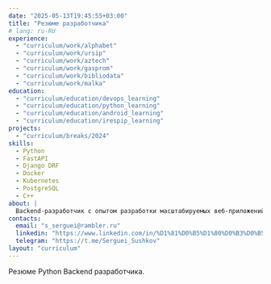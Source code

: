 ```yaml
---
date: "2025-05-13T19:45:55+03:00"
title: "Резюме разработчика"
# lang: ru-RU
experience: 
  - "curriculum/work/alphabet"
  - "curriculum/work/ursip"
  - "curriculum/work/aztech"
  - "curriculum/work/gasprom"
  - "curriculum/work/bibliodata"
  - "curriculum/work/malka"
education:
  - "curriculum/education/devops_learning"
  - "curriculum/education/python_learning"
  - "curriculum/education/android_learning"
  - "curriculum/education/irespip_learning"
projects:
  - "curriculum/breaks/2024"
skills:
  - Python
  - FastAPI
  - Django DRF
  - Docker
  - Kubernetes
  - PostgreSQL
  - C++
about: |
  Backend-разработчик с опытом разработки масштабируемых веб-приложений на Python (FastAPI, Django DRF, Pytest) и PHP. Специализируюсь на микросервисной архитектуре и чистом коде. Освоил DevOps-технологии (Terraform, Docker, GitHub Actions, Kubernetes) с опытом настройки CI/CD и инфраструктуры. Увлечён IoT и pet-проектами, включая умные устройства на ESP8266. Работаю удалённо, ориентирован на автоматизацию процессов и развитие инфраструктуры.
contacts:
  email: "s_serguei@rambler.ru"
  linkedin: "https://www.linkedin.com/in/%D1%81%D0%B5%D1%80%D0%B3%D0%B5%D0%B9-%D1%81%D1%83%D1%88%D0%BA%D0%BE%D0%B2-05682863/"
  telegram: "https://t.me/Serguei_Sushkov"
layout: "curriculum"
---
```


Резюме Python Backend разработчика.

<!-- Блок появится автоматически из шаблона -->